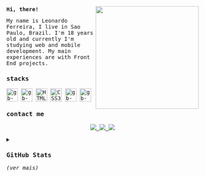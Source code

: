 <samp>
  <img align="right" src="https://cdn.discordapp.com/attachments/1094416594156920955/1108574064232108084/8E8A8FCC-B497-4EDA-B6FA-C8982D2D2556.jpg" height="270px">
  <b>Hi, there!</b>
  <p align="left">My name is Leonardo Ferreira, I live in Sao Paulo, Brazil. I'm 18 years old and currently I'm studying web and mobile development. My main experiences are with Front End projects.</p>

  <h3>stacks</h3>

  <img align="center" alt="gb-js" height="35" width="30" src="https://cdn.jsdelivr.net/gh/devicons/devicon/icons/javascript/javascript-original.svg">
  <img align="center" alt="gb-node" height="35" width="30" src="https://cdn.jsdelivr.net/gh/devicons/devicon/icons/nodejs/nodejs-original.svg">
  <img align="center" src="https://raw.githubusercontent.com/danielcranney/readme-generator/main/public/icons/skills/html5-colored.svg" width="30" height="35" alt="HTML5" />
  <img align="center" src="https://raw.githubusercontent.com/danielcranney/readme-generator/main/public/icons/skills/css3-colored.svg" width="30" height="35" alt="CSS3" />
  <img align="center" alt="gb-git" height="35" width="30" src="https://cdn.jsdelivr.net/gh/devicons/devicon/icons/git/git-original.svg" />
  <img align="center" alt="gb-kotlin" height="35" width="30" src="https://cdn.jsdelivr.net/gh/devicons/devicon/icons/kotlin/kotlin-original.svg" />

  <h3>contact me</h3>
  <p align="center">  
    <a href="https://www.linkedin.com/in/leoonaardoferreira/" alt="Linkedin" target="_blank">
      <img src="https://img.shields.io/badge/-linkedin-ffe400.svg?style=for-the-badge&logo=linkedin&logoColor=black">
    </a>
    <a href="mailto:devleoonardoferreira@gmail.com" target="_blank" rel="noopener noreferrer">
      <img src="https://img.shields.io/badge/-gmail-ffe400?style=for-the-badge&logo=gmail&logoColor=black">
    </a>
    <a href="https://www.discordapp.com/users/816006927984623626" target="_blank">
      <img src="https://img.shields.io/badge/-discord-ffe400?style=for-the-badge&logo=discord&logoColor=black">
    </a>
  </p>

  <details>
    <summary><h3>GitHub Stats</h3><i>(ver mais)</i></summary>
    <br>
    <div align="center">
      <a href = "https://github.com/leoonardoferreira">
        <img height="180em" src="https://github-readme-stats.vercel.app/api/top-langs/?username=leoonardoferreira&langs_count=6&layout=compact&line_height=30&locale=pt-br&theme=great-gatsby">
        <!--<img height="180em" src="https://streak-stats.demolab.com?user=leoonardoferreira&theme=great-gatsby&locale=pt_BR&fire=d95757&stroke=ffa424">-->
      </a>
    </div>
    <br>
    <br>
    <div align="center">
      <b>profile views</b>
      <br>
      <BR>
      <img src="https://komarev.com/ghpvc/?username=leoonardoferreira&style=flat-square&color=grey&label="">
    </div>
  </details>

</samp>
